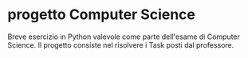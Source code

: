 # progetto Computer Science

Breve esercizio in Python valevole come parte dell'esame di Computer Science.
Il progetto consiste nel risolvere i Task posti dal professore.
